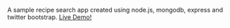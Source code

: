 A sample recipe search app created using node.js, mongodb, express and twitter bootstrap. 
[Live Demo!](http://euve11376.vserver.de:3000)
